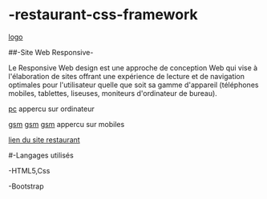 # -restaurant-css-framework


[logo](assets/img/logo.png)


##-Site Web Responsive-

Le Responsive Web design est une approche de conception Web qui vise à l'élaboration de sites offrant une expérience de lecture et de navigation optimales pour l'utilisateur quelle que soit sa gamme d'appareil (téléphones mobiles, tablettes, liseuses, moniteurs d'ordinateur de bureau).

[pc](assets/img/pc.png)
appercu sur ordinateur

[gsm](assets/img/gsm.jpeg)
[gsm](assets/img/gsm2.jpeg)
[gsm](assets/img/gsm3.jpeg)
appercu sur mobiles


[lien du site restaurant](https://zjinane.github.io/restaurant-css-framework-/) 

#-Langages utilisés

-HTML5,Css

-Bootstrap


